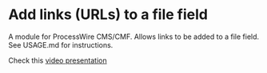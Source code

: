 # Add links (URLs) to a file field

A module for ProcessWire CMS/CMF. Allows links to be added to a file field.
See USAGE.md for instructions.

Check this [video presentation](https://s3.us-west-2.amazonaws.com/processwire-forums/monthly_2020_01/urlupload.thumb.gif.90f1fd84e88ac2b241968ec9acd8811c.gif)
